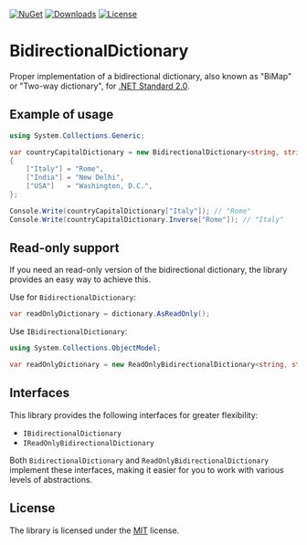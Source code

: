 [![NuGet](https://img.shields.io/nuget/v/BidirectionalDictionary)](https://www.nuget.org/packages/BidirectionalDictionary/)
[![Downloads](https://img.shields.io/nuget/dt/BidirectionalDictionary)](https://www.nuget.org/packages/BidirectionalDictionary/)
[![License](https://img.shields.io/github/license/iiKuzmychov/BidirectionalDictionary)](https://github.com/iiKuzmychov/BidirectionalDictionary/blob/master/LICENSE.md)

# BidirectionalDictionary

Proper implementation of a bidirectional dictionary, also known as "BiMap" or "Two-way dictionary", for [.NET Standard 2.0](https://learn.microsoft.com/pl-pl/dotnet/standard/net-standard?tabs=net-standard-2-0#select-net-standard-version).

## Example of usage

```cs
using System.Collections.Generic;

var countryCapitalDictionary = new BidirectionalDictionary<string, string>()
{
    ["Italy"] = "Rome",
    ["India"] = "New Delhi",
    ["USA"]   = "Washington, D.C.",
};

Console.Write(countryCapitalDictionary["Italy"]); // "Rome"
Console.Write(countryCapitalDictionary.Inverse["Rome"]); // "Italy"
```

## Read-only support

If you need an read-only version of the bidirectional dictionary, the library provides
an easy way to achieve this.

Use for `BidirectionalDictionary`:

```cs
var readOnlyDictionary = dictionary.AsReadOnly();
```

Use `IBidirectionalDictionary`:

```cs
using System.Collections.ObjectModel;

var readOnlyDictionary = new ReadOnlyBidirectionalDictionary<string, string>(dictionary);
```

## Interfaces

This library provides the following interfaces for greater flexibility:

- `IBidirectionalDictionary`
- `IReadOnlyBidirectionalDictionary`

Both `BidirectionalDictionary` and `ReadOnlyBidirectionalDictionary` implement these
interfaces, making it easier for you to work with various levels of abstractions.

## License

The library is licensed under the
[MIT](https://github.com/iiKuzmychov/BidirectionalDictionary/blob/master/LICENSE.md)
license.
